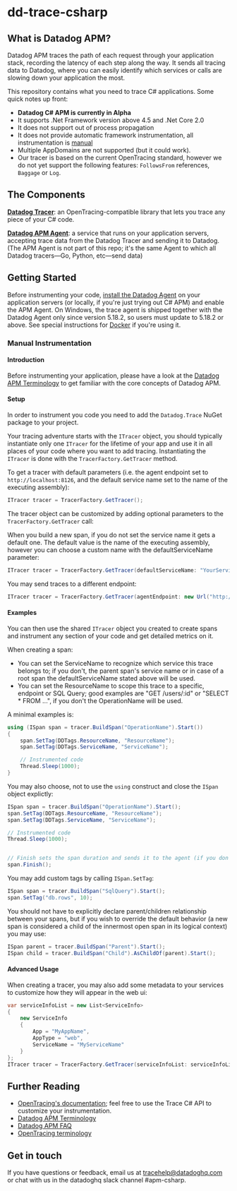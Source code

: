 # dd-trace-csharp

## What is Datadog APM?

Datadog APM traces the path of each request through your application stack, recording the latency of each step along the way. It sends all tracing data to Datadog, where you can easily identify which services or calls are slowing down your application the most.

This repository contains what you need to trace C# applications. Some quick notes up front:

- **Datadog C# APM is currently in Alpha**
- It supports .Net Framework version above 4.5 and .Net Core 2.0
- It does not support out of process propagation
- It does not provide automatic framework instrumentation, all instrumentation is [manual](#manual-instrumentation)
- Multiple AppDomains are not supported (but it could work).
- Our tracer is based on the current OpenTracing standard, however we do not yet support the following features: `FollowsFrom` references, `Baggage` or `Log`.

## The Components


**[Datadog Tracer](https://github.com/DataDog/dd-trace-csharp)**: an OpenTracing-compatible library that lets you trace any piece of your C# code.

**[Datadog APM Agent](https://github.com/DataDog/datadog-trace-agent)**: a service that runs on your application servers, accepting trace data from the Datadog Tracer and sending it to Datadog. (The APM Agent is not part of this repo; it's the same Agent to which all Datadog tracers—Go, Python, etc—send data)

## Getting Started

Before instrumenting your code, [install the Datadog Agent](https://app.datadoghq.com/account/settings#agent) on your application servers (or locally, if you're just trying out C# APM) and enable the APM Agent. On Windows, the trace agent is shipped together with the Datadog Agent only since version 5.18.2, so users must update to 5.18.2 or above. See special instructions for [Docker](https://github.com/DataDog/docker-dd-agent#tracing--apm) if you're using it.

### Manual Instrumentation

#### Introduction

Before instrumenting your application, please have a look at the [Datadog APM Terminology](https://docs.datadoghq.com/tracing/terminology/) to get familiar with the core concepts of Datadog APM.

#### Setup

In order to instrument you code you need to add the `Datadog.Trace` NuGet package to your project.

Your tracing adventure starts with the `ITracer` object, you should typically instantiate only one `ITracer` for the lifetime of your app and use it in all places of your code where you want to add tracing. Instantiating the `ITracer` is done with the `TracerFactory.GetTracer` method.

To get a tracer with default parameters (i.e. the agent endpoint set to `http://localhost:8126`, and the default service name set to the name of the executing assembly):

```csharp
ITracer tracer = TracerFactory.GetTracer();
```

The tracer object can be customized by adding optional parameters to the `TracerFactory.GetTracer` call:

When you build a new span, if you do not set the service name it gets a default one. The default value is the name of the executing assembly, however you can choose a custom name with the defaultServiceName parameter:

```csharp
ITracer tracer = TracerFactory.GetTracer(defaultServiceName: "YourServiceName")
```

You may send traces to a different endpoint:

```csharp
ITracer tracer = TracerFactory.GetTracer(agentEndpoint: new Url("http://myendpoint:port"));
```

#### Examples

You can then use the shared `ITracer` object you created to create spans and instrument any section of your code and get detailed metrics on it.

When creating a span:
- You can set the ServiceName to recognize which service this trace belongs to; if you don't, the parent span's service name or in case of a root span the defaultServiceName stated above will be used.
- You can set the ResourceName to scope this trace to a specific, endpoint or SQL Query; good examples are "GET /users/:id" or "SELECT * FROM ...", if you don't the OperationName will be used.

A minimal examples is:

```csharp
using (ISpan span = tracer.BuildSpan("OperationName").Start())
{
    span.SetTag(DDTags.ResourceName, "ResourceName");
    span.SetTag(DDTags.ServiceName, "ServiceName");

    // Instrumented code
    Thread.Sleep(1000);
}
```

You may also choose, not to use the `using` construct and close the `ISpan` object explictly:

```csharp
ISpan span = tracer.BuildSpan("OperationName").Start();
span.SetTag(DDTags.ResourceName, "ResourceName");
span.SetTag(DDTags.ServiceName, "ServiceName");

// Instrumented code
Thread.Sleep(1000);


// Finish sets the span duration and sends it to the agent (if you don't call finish the data will never be sent to Datadog)
span.Finish();
```

You may add custom tags by calling `ISpan.SetTag`:

```csharp
ISpan span = tracer.BuildSpan("SqlQuery").Start();
span.SetTag("db.rows", 10);
```

You should not have to explicitly declare parent/children relationship between your spans, but if you wish to override the default behavior (a new span is considered a child of the innermost open span in its logical context) you may use:

```csharp
ISpan parent = tracer.BuildSpan("Parent").Start();
ISpan child = tracer.BuildSpan("Child").AsChildOf(parent).Start();
```

#### Advanced Usage

When creating a tracer, you may also add some metadata to your services to customize how they will appear in the web ui:

```csharp
var serviceInfoList = new List<ServiceInfo>
{
    new ServiceInfo
    {
        App = "MyAppName",
        AppType = "web",
        ServiceName = "MyServiceName"
    }
};
ITracer tracer = TracerFactory.GetTracer(serviceInfoList: serviceInfoList);
```

## Further Reading

- [OpenTracing's documentation](https://github.com/opentracing/opentracing-csharp); feel free to use the Trace C# API to customize your instrumentation.
- [Datadog APM Terminology](https://docs.datadoghq.com/tracing/terminology/)
- [Datadog APM FAQ](https://docs.datadoghq.com/tracing/faq/)
- [OpenTracing terminology](https://github.com/opentracing/specification/blob/master/specification.md)

## Get in touch

If you have questions or feedback, email us at tracehelp@datadoghq.com or chat with us in the datadoghq slack channel #apm-csharp.
